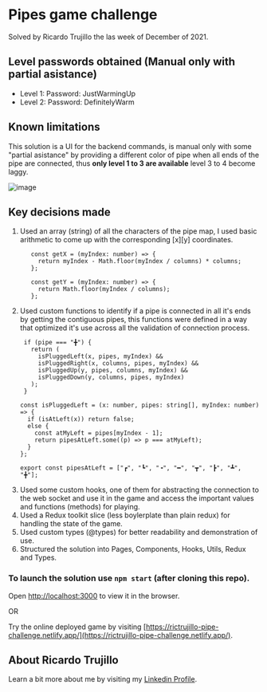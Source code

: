 # Pipes game challenge
Solved by Ricardo Trujillo the las week of December of 2021.

## Level passwords obtained (Manual only with partial asistance)
- Level 1: Password: JustWarmingUp
- Level 2: Password: DefinitelyWarm

## Known limitations
This solution is a UI for the backend commands, is manual only with some "partial asistance" by providing a different color of pipe when all ends of the pipe are connected, thus **only level 1 to 3 are available** level 3 to 4 become laggy. 

![image](https://user-images.githubusercontent.com/8483985/147886000-40e6f3e8-1b95-41ae-a9a0-21834e971257.png)

## Key decisions made

1. Used an array (string) of all the characters of the pipe map, I used basic arithmetic to come up with the corresponding [x][y] coordinates. 
   ```
      const getX = (myIndex: number) => {
        return myIndex - Math.floor(myIndex / columns) * columns;
      };

      const getY = (myIndex: number) => {
        return Math.floor(myIndex / columns);
      };
   ```
2. Used custom functions to identify if a pipe is connected in all it's ends by getting the contiguous pipes, this functions were defined in a way that optimized it's use across all the validation of connection process. 
   ```
    if (pipe === "╋") {
      return (
        isPluggedLeft(x, pipes, myIndex) &&
        isPluggedRight(x, columns, pipes, myIndex) &&
        isPluggedUp(y, pipes, columns, myIndex) &&
        isPluggedDown(y, columns, pipes, myIndex)
      );
    }
    ```
    ```
    const isPluggedLeft = (x: number, pipes: string[], myIndex: number) => {
      if (isAtLeft(x)) return false;
      else {
        const atMyLeft = pipes[myIndex - 1];
        return pipesAtLeft.some((p) => p === atMyLeft);
      }
    };
    ```
    ```
    export const pipesAtLeft = ["┏", "┗", "╺", "━", "┳", "┣", "┻", "╋"];
    ```
3. Used some custom hooks, one of them for abstracting the connection to the web socket and use it in the game and access the important values and functions (methods) for playing.  
4. Used a Redux toolkit slice (less boylerplate than plain redux) for handling the state of the game.
5. Used custom types (@types) for better readability and demonstration of use.
6. Structured the solution into Pages, Components, Hooks, Utils, Redux and Types. 


### To launch the solution use `npm start` (after cloning this repo).

Open [http://localhost:3000](http://localhost:3000) to view it in the browser.

OR

Try the online deployed game by visiting [https://rictrujillo-pipe-challenge.netlify.app/](https://rictrujillo-pipe-challenge.netlify.app/).

## About Ricardo Trujillo

Learn a bit more about me by visiting my [Linkedin Profile](https://www.linkedin.com/in/rictrujillo/).

